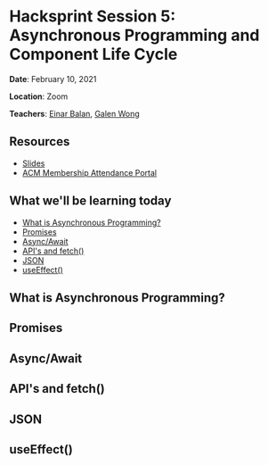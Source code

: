 # Hacksprint Session 5: Asynchronous Programming and Component Life Cycle

**Date**: February 10, 2021

**Location**: Zoom

**Teachers**: [Einar Balan](https://github.com/EinarBalan), [Galen Wong](https://github.com/GalenWong)

## Resources

- [Slides](//TODO:link)
- [ACM Membership Attendance Portal](//TODO:link)

## What we'll be learning today
- [What is Asynchronous Programming?](#what-is-asynchronous-programming)
- [Promises](#promises)
- [Async/Await](#async/await)
- [API's and fetch()](#api's-and-fetch())
- [JSON](#json)
- [useEffect()](#useeffect())

## What is Asynchronous Programming?

## Promises

## Async/Await

## API's and fetch()

## JSON

## useEffect()




